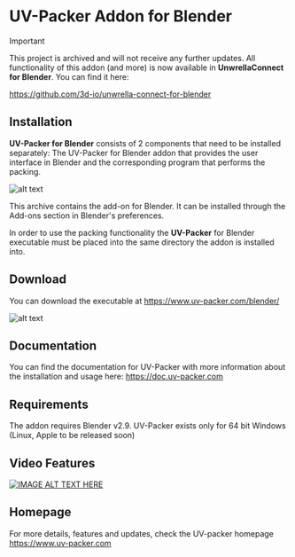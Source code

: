 # UV-Packer Addon for Blender

> [!IMPORTANT]
> This project is archived and will not receive any further updates.
> All functionality of this addon (and more) is now available in **UnwrellaConnect for Blender**. You can find it here:
>
> https://github.com/3d-io/unwrella-connect-for-blender

## Installation
**UV-Packer for Blender** consists of 2 components that need to be installed
separately: The UV-Packer for Blender addon that provides the user interface in
Blender and the corresponding program that performs the packing.

![alt text](https://www.uv-packer.com/wp-content/uploads/2021/02/UV-Packer_Blender_fastest_uv-packing_1080px.jpg "UV-Packer for Blender Release")

This archive contains the add-on for Blender. It can be installed through the Add-ons section in Blender's preferences.

In order to use the packing functionality the **UV-Packer** for Blender executable must be placed into the same directory the addon is installed into.

## Download
You can download the executable at https://www.uv-packer.com/blender/

![alt text](https://www.uv-packer.com/wp-content/uploads/2021/02/UV-Packer_Blender_Comparison_Case_1_1920px.jpg "UV-Packer for Blender Comparison")

## Documentation
You can find the documentation for UV-Packer with more information about the
installation and usage here:
https://doc.uv-packer.com


## Requirements
The addon requires Blender v2.9. 
UV-Packer exists only for 64 bit Windows (Linux, Apple to be released soon)

## Video Features

[![IMAGE ALT TEXT HERE](https://www.uv-packer.com/wp-content/uploads/2021/02/UV-Packer_Blender_Youtube_Title_640px.jpg)](https://youtu.be/LHkrN4eGTOE)

## Homepage
For more details, features and updates, check the UV-packer homepage https://www.uv-packer.com
